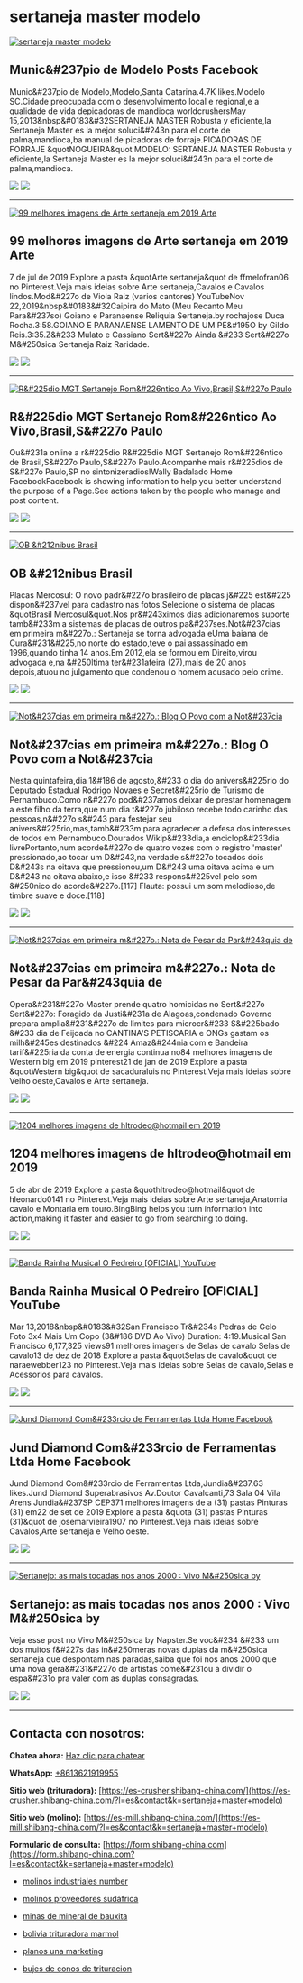 # sertaneja master modelo

<a href="https://swt.shibang-china.com/?l=es&img&k=sertaneja+master+modelo" target="_blank">![sertaneja master modelo](http://static.shibang-china.com/all-800x300/924.jpg)</a>

## Munic&#237pio de Modelo Posts Facebook
Munic&#237pio de Modelo,Modelo,Santa Catarina.4.7K likes.Modelo SC.Cidade preocupada com o desenvolvimento local e regional,e a qualidade de vida depicadoras de mandioca worldcrushersMay 15,2013&nbsp&#0183&#32SERTANEJA MASTER Robusta y eficiente,la Sertaneja Master es la mejor soluci&#243n para el corte de palma,mandioca,ba manual de picadoras de forraje.PICADORAS DE FORRAJE &quotNOGUEIRA&quot MODELO: SERTANEJA MASTER Robusta y eficiente,la Sertaneja Master es la mejor soluci&#243n para el corte de palma,mandioca.


<a href="https://whatsapp.shibangsoft.com/WhatsApp.php" target="_blank" title="WhatsApp">![](http://static.shibang-china.com/icon/whatsapp.png)</a> <a href="https://swt.shibang-china.com/?l=es&icon&k=sertaneja+master+modelo" target="_blank">![](http://static.shibang-china.com/icon/chat-es.png)</a>

---

<a href="https://swt.shibang-china.com/?l=es&img&k=sertaneja+master+modelo" target="_blank">![99 melhores imagens de Arte sertaneja em 2019 Arte](http://static.shibang-china.com/all-800x300/1350.jpg)</a>

## 99 melhores imagens de Arte sertaneja em 2019 Arte
7 de jul de 2019 Explore a pasta &quotArte sertaneja&quot de ffmelofran06 no Pinterest.Veja mais ideias sobre Arte sertaneja,Cavalos e Cavalos lindos.Mod&#227o de Viola Raiz (varios cantores) YouTubeNov 22,2019&nbsp&#0183&#32Caipira do Mato (Meu Recanto Meu Para&#237so) Goiano e Paranaense Reliquia Sertaneja.by rochajose Duca Rocha.3:58.GOIANO E PARANAENSE LAMENTO DE UM PE&#195O by Gildo Reis.3:35.Z&#233 Mulato e Cassiano Sert&#227o Ainda &#233 Sert&#227o M&#250sica Sertaneja Raiz Raridade.


<a href="https://whatsapp.shibangsoft.com/WhatsApp.php" target="_blank" title="WhatsApp">![](http://static.shibang-china.com/icon/whatsapp.png)</a> <a href="https://swt.shibang-china.com/?l=es&icon&k=sertaneja+master+modelo" target="_blank">![](http://static.shibang-china.com/icon/chat-es.png)</a>

---

<a href="https://swt.shibang-china.com/?l=es&img&k=sertaneja+master+modelo" target="_blank">![R&#225dio MGT Sertanejo Rom&#226ntico Ao Vivo,Brasil,S&#227o Paulo](http://static.shibang-china.com/all-800x300/607.jpg)</a>

## R&#225dio MGT Sertanejo Rom&#226ntico Ao Vivo,Brasil,S&#227o Paulo
Ou&#231a online a r&#225dio R&#225dio MGT Sertanejo Rom&#226ntico de Brasil,S&#227o Paulo,S&#227o Paulo.Acompanhe mais r&#225dios de S&#227o Paulo,SP no sintonizeradios!Wally Badalado Home FacebookFacebook is showing information to help you better understand the purpose of a Page.See actions taken by the people who manage and post content.


<a href="https://whatsapp.shibangsoft.com/WhatsApp.php" target="_blank" title="WhatsApp">![](http://static.shibang-china.com/icon/whatsapp.png)</a> <a href="https://swt.shibang-china.com/?l=es&icon&k=sertaneja+master+modelo" target="_blank">![](http://static.shibang-china.com/icon/chat-es.png)</a>

---

<a href="https://swt.shibang-china.com/?l=es&img&k=sertaneja+master+modelo" target="_blank">![OB &#212nibus Brasil](http://static.shibang-china.com/all-800x300/1449.jpg)</a>

## OB &#212nibus Brasil
Placas Mercosul: O novo padr&#227o brasileiro de placas j&#225 est&#225 dispon&#237vel para cadastro nas fotos.Selecione o sistema de placas &quotBrasil Mercosul&quot.Nos pr&#243ximos dias adicionaremos suporte tamb&#233m a sistemas de placas de outros pa&#237ses.Not&#237cias em primeira m&#227o.: Sertaneja se torna advogada eUma baiana de Cura&#231&#225,no norte do estado,teve o pai assassinado em 1996,quando tinha 14 anos.Em 2012,ela se formou em Direito,virou advogada e,na &#250ltima ter&#231afeira (27),mais de 20 anos depois,atuou no julgamento que condenou o homem acusado pelo crime.


<a href="https://whatsapp.shibangsoft.com/WhatsApp.php" target="_blank" title="WhatsApp">![](http://static.shibang-china.com/icon/whatsapp.png)</a> <a href="https://swt.shibang-china.com/?l=es&icon&k=sertaneja+master+modelo" target="_blank">![](http://static.shibang-china.com/icon/chat-es.png)</a>

---

<a href="https://swt.shibang-china.com/?l=es&img&k=sertaneja+master+modelo" target="_blank">![Not&#237cias em primeira m&#227o.: Blog O Povo com a Not&#237cia](http://static.shibang-china.com/all-800x300/1052.jpg)</a>

## Not&#237cias em primeira m&#227o.: Blog O Povo com a Not&#237cia
Nesta quintafeira,dia 1&#186 de agosto,&#233 o dia do anivers&#225rio do Deputado Estadual Rodrigo Novaes e Secret&#225rio de Turismo de Pernambuco.Como n&#227o pod&#237amos deixar de prestar homenagem a este filho da terra,que num dia t&#227o jubiloso recebe todo carinho das pessoas,n&#227o s&#243 para festejar seu anivers&#225rio,mas,tamb&#233m para agradecer a defesa dos interesses de todos em Pernambuco.Dourados Wikip&#233dia,a enciclop&#233dia livrePortanto,num acorde&#227o de quatro vozes com o registro 'master' pressionado,ao tocar um D&#243,na verdade s&#227o tocados dois D&#243s na oitava que pressionou,um D&#243 uma oitava acima e um D&#243 na oitava abaixo,e isso &#233 respons&#225vel pelo som &#250nico do acorde&#227o.[117] Flauta: possui um som melodioso,de timbre suave e doce.[118]


<a href="https://whatsapp.shibangsoft.com/WhatsApp.php" target="_blank" title="WhatsApp">![](http://static.shibang-china.com/icon/whatsapp.png)</a> <a href="https://swt.shibang-china.com/?l=es&icon&k=sertaneja+master+modelo" target="_blank">![](http://static.shibang-china.com/icon/chat-es.png)</a>

---

<a href="https://swt.shibang-china.com/?l=es&img&k=sertaneja+master+modelo" target="_blank">![Not&#237cias em primeira m&#227o.: Nota de Pesar da Par&#243quia de](http://static.shibang-china.com/all-800x300/1164.jpg)</a>

## Not&#237cias em primeira m&#227o.: Nota de Pesar da Par&#243quia de
Opera&#231&#227o Master prende quatro homicidas no Sert&#227o Sert&#227o: Foragido da Justi&#231a de Alagoas,condenado Governo prepara amplia&#231&#227o de limites para microcr&#233 S&#225bado &#233 dia de Feijoada no CANTINA'S PETISCARIA e ONGs gastam os milh&#245es destinados &#224 Amaz&#244nia com e Bandeira tarif&#225ria da conta de energia continua no84 melhores imagens de Western big em 2019 pinterest21 de jan de 2019 Explore a pasta &quotWestern big&quot de sacaduraluis no Pinterest.Veja mais ideias sobre Velho oeste,Cavalos e Arte sertaneja.


<a href="https://whatsapp.shibangsoft.com/WhatsApp.php" target="_blank" title="WhatsApp">![](http://static.shibang-china.com/icon/whatsapp.png)</a> <a href="https://swt.shibang-china.com/?l=es&icon&k=sertaneja+master+modelo" target="_blank">![](http://static.shibang-china.com/icon/chat-es.png)</a>

---

<a href="https://swt.shibang-china.com/?l=es&img&k=sertaneja+master+modelo" target="_blank">![1204 melhores imagens de hltrodeo@hotmail em 2019](http://static.shibang-china.com/all-800x300/575.jpg)</a>

## 1204 melhores imagens de hltrodeo@hotmail em 2019
5 de abr de 2019 Explore a pasta &quothltrodeo@hotmail&quot de hleonardo0141 no Pinterest.Veja mais ideias sobre Arte sertaneja,Anatomia cavalo e Montaria em touro.BingBing helps you turn information into action,making it faster and easier to go from searching to doing.


<a href="https://whatsapp.shibangsoft.com/WhatsApp.php" target="_blank" title="WhatsApp">![](http://static.shibang-china.com/icon/whatsapp.png)</a> <a href="https://swt.shibang-china.com/?l=es&icon&k=sertaneja+master+modelo" target="_blank">![](http://static.shibang-china.com/icon/chat-es.png)</a>

---

<a href="https://swt.shibang-china.com/?l=es&img&k=sertaneja+master+modelo" target="_blank">![Banda Rainha Musical O Pedreiro [OFICIAL] YouTube](http://static.shibang-china.com/all-800x300/1428.jpg)</a>

## Banda Rainha Musical O Pedreiro [OFICIAL] YouTube
Mar 13,2018&nbsp&#0183&#32San Francisco Tr&#234s Pedras de Gelo Foto 3x4 Mais Um Copo (3&#186 DVD Ao Vivo) Duration: 4:19.Musical San Francisco 6,177,325 views91 melhores imagens de Selas de cavalo Selas de cavalo13 de dez de 2018 Explore a pasta &quotSelas de cavalo&quot de naraewebber123 no Pinterest.Veja mais ideias sobre Selas de cavalo,Selas e Acessorios para cavalos.


<a href="https://whatsapp.shibangsoft.com/WhatsApp.php" target="_blank" title="WhatsApp">![](http://static.shibang-china.com/icon/whatsapp.png)</a> <a href="https://swt.shibang-china.com/?l=es&icon&k=sertaneja+master+modelo" target="_blank">![](http://static.shibang-china.com/icon/chat-es.png)</a>

---

<a href="https://swt.shibang-china.com/?l=es&img&k=sertaneja+master+modelo" target="_blank">![Jund Diamond Com&#233rcio de Ferramentas Ltda Home Facebook](http://static.shibang-china.com/all-800x300/1259.jpg)</a>

## Jund Diamond Com&#233rcio de Ferramentas Ltda Home Facebook
Jund Diamond Com&#233rcio de Ferramentas Ltda,Jundia&#237.63 likes.Jund Diamond Superabrasivos Av.Doutor Cavalcanti,73 Sala 04 Vila Arens Jundia&#237SP CEP371 melhores imagens de a (31) pastas Pinturas (31) em22 de set de 2019 Explore a pasta &quota (31) pastas Pinturas (31)&quot de josemarvieira1907 no Pinterest.Veja mais ideias sobre Cavalos,Arte sertaneja e Velho oeste.


<a href="https://whatsapp.shibangsoft.com/WhatsApp.php" target="_blank" title="WhatsApp">![](http://static.shibang-china.com/icon/whatsapp.png)</a> <a href="https://swt.shibang-china.com/?l=es&icon&k=sertaneja+master+modelo" target="_blank">![](http://static.shibang-china.com/icon/chat-es.png)</a>

---

<a href="https://swt.shibang-china.com/?l=es&img&k=sertaneja+master+modelo" target="_blank">![Sertanejo: as mais tocadas nos anos 2000 : Vivo M&#250sica by](http://static.shibang-china.com/all-800x300/1060.jpg)</a>

## Sertanejo: as mais tocadas nos anos 2000 : Vivo M&#250sica by
Veja esse post no Vivo M&#250sica by Napster.Se voc&#234 &#233 um dos muitos f&#227s das in&#250meras novas duplas da m&#250sica sertaneja que despontam nas paradas,saiba que foi nos anos 2000 que uma nova gera&#231&#227o de artistas come&#231ou a dividir o espa&#231o pra valer com as duplas consagradas.

<a href="https://whatsapp.shibangsoft.com/WhatsApp.php" target="_blank" title="WhatsApp">![](http://static.shibang-china.com/icon/whatsapp.png)</a> <a href="https://swt.shibang-china.com/?l=es&icon&k=sertaneja+master+modelo" target="_blank">![](http://static.shibang-china.com/icon/chat-es.png)</a>

---
## Contacta con nosotros:

**Chatea ahora:** [Haz clic para chatear](https://swt.shibang-china.com?l=es&contact&k=sertaneja+master+modelo)

**WhatsApp:**  [+8613621919955](https://whatsapp.shibangsoft.com/WhatsApp.php)

**Sitio web (trituradora):** [https://es-crusher.shibang-china.com/](https://es-crusher.shibang-china.com/?l=es&contact&k=sertaneja+master+modelo)

**Sitio web (molino):** [https://es-mill.shibang-china.com/](https://es-mill.shibang-china.com/?l=es&contact&k=sertaneja+master+modelo)

**Formulario de consulta:** [https://form.shibang-china.com](https://form.shibang-china.com?l=es&contact&k=sertaneja+master+modelo)

* [molinos industriales number](../78/molinos%20industriales%20number.md)

* [molinos proveedores sudáfrica](../74/molinos%20proveedores%20sud%C3%A1frica.md)

* [minas de mineral de bauxita](../78/minas%20de%20mineral%20de%20bauxita.md)

* [bolivia trituradora marmol](../79/bolivia%20trituradora%20marmol.md)

* [planos una marketing](../72/planos%20una%20marketing.md)

* [bujes de conos de trituracion](../79/bujes%20de%20conos%20de%20trituracion.md)